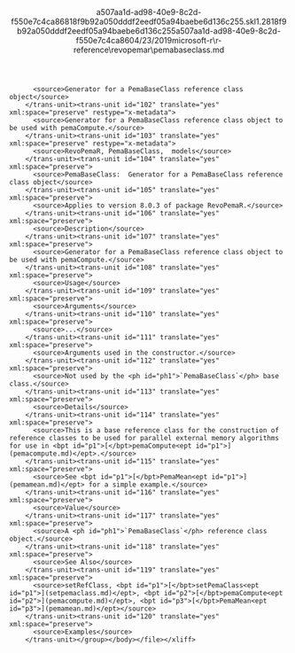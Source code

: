 <?xml version="1.0"?><xliff version="1.2" xmlns="urn:oasis:names:tc:xliff:document:1.2" xmlns:xsi="http://www.w3.org/2001/XMLSchema-instance" xsi:schemaLocation="urn:oasis:names:tc:xliff:document:1.2 xliff-core-1.2-transitional.xsd"><file datatype="xml" original="pemabaseclass.md" source-language="en-US" target-language="en-US"><header><tool tool-id="mdxliff" tool-name="mdxliff" tool-version="1.0-1931010" tool-company="Microsoft" /><xliffext:skl_file_name xmlns:xliffext="urn:microsoft:content:schema:xliffextensions">a507aa1d-ad98-40e9-8c2d-f550e7c4ca86818f9b92a050dddf2eedf05a94baebe6d136c255.skl</xliffext:skl_file_name><xliffext:version xmlns:xliffext="urn:microsoft:content:schema:xliffextensions">1.2</xliffext:version><xliffext:ms.openlocfilehash xmlns:xliffext="urn:microsoft:content:schema:xliffextensions">818f9b92a050dddf2eedf05a94baebe6d136c255</xliffext:ms.openlocfilehash><xliffext:ms.sourcegitcommit xmlns:xliffext="urn:microsoft:content:schema:xliffextensions">a507aa1d-ad98-40e9-8c2d-f550e7c4ca86</xliffext:ms.sourcegitcommit><xliffext:ms.lasthandoff xmlns:xliffext="urn:microsoft:content:schema:xliffextensions">04/23/2019</xliffext:ms.lasthandoff><xliffext:ms.openlocfilepath xmlns:xliffext="urn:microsoft:content:schema:xliffextensions">microsoft-r\r-reference\revopemar\pemabaseclass.md</xliffext:ms.openlocfilepath></header><body><group id="content" extype="content"><trans-unit id="101" translate="yes" xml:space="preserve" restype="x-metadata">
          <source>Generator for a PemaBaseClass reference class object</source>
        </trans-unit><trans-unit id="102" translate="yes" xml:space="preserve" restype="x-metadata">
          <source>Generator for a PemaBaseClass reference class object to be used with pemaCompute.</source>
        </trans-unit><trans-unit id="103" translate="yes" xml:space="preserve" restype="x-metadata">
          <source>RevoPemaR, PemaBaseClass,  models</source>
        </trans-unit><trans-unit id="104" translate="yes" xml:space="preserve">
          <source>PemaBaseClass:  Generator for a PemaBaseClass reference class object</source>
        </trans-unit><trans-unit id="105" translate="yes" xml:space="preserve">
          <source>Applies to version 8.0.3 of package RevoPemaR.</source>
        </trans-unit><trans-unit id="106" translate="yes" xml:space="preserve">
          <source>Description</source>
        </trans-unit><trans-unit id="107" translate="yes" xml:space="preserve">
          <source>Generator for a PemaBaseClass reference class object to be used with pemaCompute.</source>
        </trans-unit><trans-unit id="108" translate="yes" xml:space="preserve">
          <source>Usage</source>
        </trans-unit><trans-unit id="109" translate="yes" xml:space="preserve">
          <source>Arguments</source>
        </trans-unit><trans-unit id="110" translate="yes" xml:space="preserve">
          <source>...</source>
        </trans-unit><trans-unit id="111" translate="yes" xml:space="preserve">
          <source>Arguments used in the constructor.</source>
        </trans-unit><trans-unit id="112" translate="yes" xml:space="preserve">
          <source>Not used by the <ph id="ph1">`PemaBaseClass`</ph> base class.</source>
        </trans-unit><trans-unit id="113" translate="yes" xml:space="preserve">
          <source>Details</source>
        </trans-unit><trans-unit id="114" translate="yes" xml:space="preserve">
          <source>This is a base reference class for the construction of reference classes to be used for parallel external memory algorithms for use in <bpt id="p1">[</bpt>pemaCompute<ept id="p1">](pemacompute.md)</ept>.</source>
        </trans-unit><trans-unit id="115" translate="yes" xml:space="preserve">
          <source>See <bpt id="p1">[</bpt>PemaMean<ept id="p1">](pemamean.md)</ept> for a simple example.</source>
        </trans-unit><trans-unit id="116" translate="yes" xml:space="preserve">
          <source>Value</source>
        </trans-unit><trans-unit id="117" translate="yes" xml:space="preserve">
          <source>A <ph id="ph1">`PemaBaseClass`</ph> reference class object.</source>
        </trans-unit><trans-unit id="118" translate="yes" xml:space="preserve">
          <source>See Also</source>
        </trans-unit><trans-unit id="119" translate="yes" xml:space="preserve">
          <source>setRefClass, <bpt id="p1">[</bpt>setPemaClass<ept id="p1">](setpemaclass.md)</ept>, <bpt id="p2">[</bpt>pemaCompute<ept id="p2">](pemacompute.md)</ept>, <bpt id="p3">[</bpt>PemaMean<ept id="p3">](pemamean.md)</ept></source>
        </trans-unit><trans-unit id="120" translate="yes" xml:space="preserve">
          <source>Examples</source>
        </trans-unit></group></body></file></xliff>